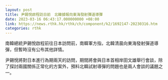 ```yaml
---
layout: post
title: 尹錫悅啟程訪日前　北韓據報向東海發射彈道導彈
date: 2023-03-16 06:43:17.000000000 +08:00
link: https://news.rthk.hk/rthk/ch/component/k2/1692147-20230316.htm
categories: rthk
---
```


南韓總統尹錫悅啟程前往日本訪問前，南韓軍方指，北韓清晨向東海發射彈道導彈，但暫時沒有公布其他詳情。

尹錫悅將對日本進行為期兩天的訪問，期間將會與日本首相岸田文雄舉行會談，除了探討兩國關係正常化的方案外，預料北韓試射導彈的問題也是兩人會談的議題之一。
